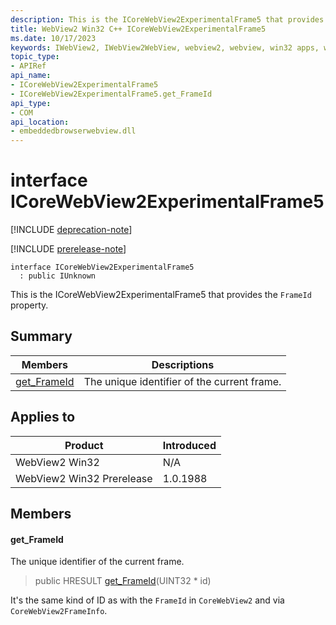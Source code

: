 ```yaml
---
description: This is the ICoreWebView2ExperimentalFrame5 that provides the `FrameId` property.
title: WebView2 Win32 C++ ICoreWebView2ExperimentalFrame5
ms.date: 10/17/2023
keywords: IWebView2, IWebView2WebView, webview2, webview, win32 apps, win32, edge, ICoreWebView2, ICoreWebView2Controller, browser control, edge html, ICoreWebView2ExperimentalFrame5
topic_type: 
- APIRef
api_name:
- ICoreWebView2ExperimentalFrame5
- ICoreWebView2ExperimentalFrame5.get_FrameId
api_type:
- COM
api_location:
- embeddedbrowserwebview.dll
---
```


# interface ICoreWebView2ExperimentalFrame5

[!INCLUDE [deprecation-note](../includes/deprecation-note.md)]

[!INCLUDE [prerelease-note](../includes/prerelease-note.md)]

```
interface ICoreWebView2ExperimentalFrame5
  : public IUnknown
```

This is the ICoreWebView2ExperimentalFrame5 that provides the `FrameId` property.

## Summary

 Members                        | Descriptions
--------------------------------|---------------------------------------------
[get_FrameId](#get_frameid) | The unique identifier of the current frame.

## Applies to

Product                         | Introduced
--------------------------------|---------------------------------------------
WebView2 Win32            |    N/A
WebView2 Win32 Prerelease |    1.0.1988

## Members

#### get_FrameId

The unique identifier of the current frame.

> public HRESULT [get_FrameId](#get_frameid)(UINT32 * id)

It's the same kind of ID as with the `FrameId` in `CoreWebView2` and via `CoreWebView2FrameInfo`.

